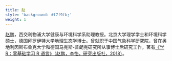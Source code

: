 ```yaml
---
title: 赵
style: 'background: #f7f9fb;'
weight: 1
---
```



[赵鹏](https://pzhao.org)，西交利物浦大学健康与环境科学系助理教授。北京大学理学学士和环境科学硕士，德国拜罗伊特大学地理生态学博士。曾就职于中国气象科学研究院，曾在奥地利因斯布鲁克大学和德国马克斯-普朗克研究所从事博士后研究工作。著有[《学 R：零基础学习 R 语言》（赵鹏，李怡，研究出版社，2018）](https://xuer.pzhao.org)。

